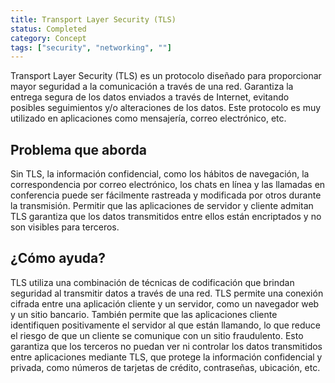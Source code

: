 ```yaml
---
title: Transport Layer Security (TLS)
status: Completed
category: Concept
tags: ["security", "networking", ""]
---
```


Transport Layer Security (TLS) es un protocolo diseñado para proporcionar mayor seguridad a la comunicación a través de una red.
Garantiza la entrega segura de los datos enviados a través de Internet,
evitando posibles seguimientos y/o alteraciones de los datos.
Este protocolo es muy utilizado en aplicaciones como mensajería, correo electrónico, etc.

## Problema que aborda

Sin TLS, la información confidencial, como los hábitos de navegación, la correspondencia por correo electrónico, los chats en línea y las llamadas en conferencia puede
ser fácilmente rastreada y modificada por otros durante la transmisión.
Permitir que las aplicaciones de servidor y cliente admitan TLS garantiza que
los datos transmitidos entre ellos están encriptados y no son visibles para terceros.

## ¿Cómo ayuda?

TLS utiliza una combinación de técnicas de codificación que brindan seguridad al transmitir datos a través de una red.
TLS permite una conexión cifrada entre una aplicación cliente y un servidor, como un navegador web y un sitio bancario.
También permite que las aplicaciones cliente identifiquen positivamente el servidor al que están llamando,
lo que reduce el riesgo de que un cliente se comunique con un sitio fraudulento.
Esto garantiza que los terceros no puedan ver ni controlar los datos transmitidos entre aplicaciones mediante TLS, 
que protege la información confidencial y privada, como números de tarjetas de crédito, contraseñas, ubicación, etc.
